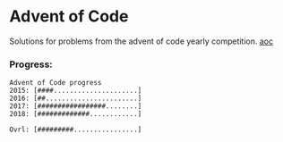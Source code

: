 # Advent of Code

Solutions for problems from the advent of code yearly competition. [aoc]()

### Progress:

```
Advent of Code progress
2015: [####.....................]
2016: [##.......................]
2017: [#################........]
2018: [#############............]

Ovrl: [#########................]
```

